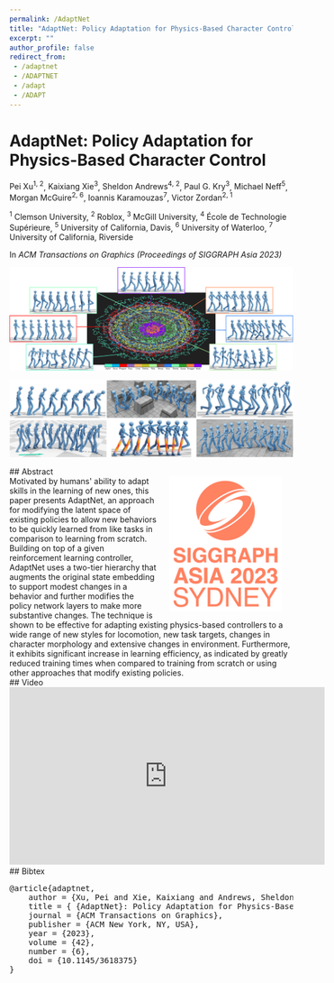 ```yaml
---
permalink: /AdaptNet
title: "AdaptNet: Policy Adaptation for Physics-Based Character Control"
excerpt: ""
author_profile: false
redirect_from: 
 - /adaptnet
 - /ADAPTNET
 - /adapt
 - /ADAPT
--- 
```



# AdaptNet: Policy Adaptation for Physics-Based Character Control

<p class="author">
<span>Pei Xu<sup>1, 2</sup></span>,
<span>Kaixiang Xie<sup>3</sup></span>,
<span>Sheldon Andrews<sup>4, 2</sup></span>,
<span>Paul G. Kry<sup>3</sup></span>,
<span>Michael Neff<sup>5</sup></span>,
<span>Morgan McGuire<sup>2, 6</sup></span>,
<span>Ioannis Karamouzas<sup>7</sup></span>,
<span>Victor Zordan<sup>2, 1</sup></span>
</p>

<p class="affiliation">
<span><sup>1</sup> Clemson University</span>,
<span><sup>2</sup> Roblox</span>,
<span><sup>3</sup> McGill University</span>,
<span><sup>4</sup> École de Technologie Supérieure</span>,
<span><sup>5</sup> University of California, Davis</span>,
<span><sup>6</sup> University of Waterloo</span>,
<span><sup>7</sup> University of California, Riverside</span>
</p>

In _ACM Transactions on Graphics (Proceedings of SIGGRAPH Asia 2023)_

<div class="m10"></div>
<div class="teaser">
<p><img src="projects/AdaptNet/latent.png" /></p>
<div class="m10"></div><div class="m10"></div><div class="m10"></div>
<p><img src="projects/AdaptNet/teaser.png" /></p>
</div>

<div class="m10"></div>
## Abstract
<div class="abstract">
<img src="projects/AdaptNet/sa2023_logo.png" style="width:200px;float:right;max-width:100%;padding:0 20px 10px 20px" />
Motivated by humans' ability to adapt skills in the learning of new ones, this paper presents AdaptNet, an approach for modifying the latent space of existing policies to allow new behaviors to be quickly learned from like tasks in comparison to learning from scratch. Building on top of a given reinforcement learning  controller, AdaptNet uses a two-tier hierarchy that augments the original state embedding to support modest changes in a behavior and further modifies the policy network layers to make more substantive changes. The technique is shown to be effective for adapting existing physics-based controllers to a wide range of new styles for locomotion, new task targets, changes in character morphology and extensive changes in environment. Furthermore, it exhibits significant increase in learning efficiency, as indicated by greatly reduced training times when compared to training from scratch or using other approaches that modify existing policies.
</div>

<div class="m10"></div>
<a class="paper-link" href="#" title="Paper: to be uploaded"></a>
<a class="code-link" href="https://github.com/xupei0610/CompositeMotion" title="Code"></a>

<div class="m10"></div>
## Video
<div style="max-width:560px">
<iframe width="560" height="315" src="https://www.youtube.com/embed/WxmJSCNFb28" frameborder="0" allow="accelerometer; autoplay; clipboard-write; encrypted-media; gyroscope; picture-in-picture; web-share" allowfullscreen></iframe>
</div>

<div class="m10"></div>
## Bibtex
<pre class="bibtex">
@article{adaptnet,
    author = {Xu, Pei and Xie, Kaixiang and Andrews, Sheldon and G. Kry, Paul and Neff, Michael and McGuire, Morgan and Karamouzas, Ioannis and Zordan, Victor},
    title = { {AdaptNet}: Policy Adaptation for Physics-Based Character Control},
    journal = {ACM Transactions on Graphics},
    publisher = {ACM New York, NY, USA},
    year = {2023},
    volume = {42},
    number = {6},
    doi = {10.1145/3618375}
}
</pre>



